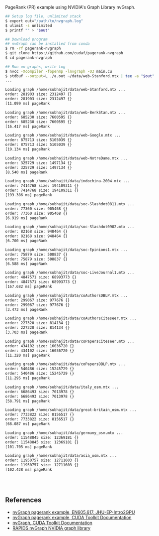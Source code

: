 PageRank (PR) example using NVIDIA's Graph Library nvGraph.

```bash
## Setup log file, unlimited stack
$ export out="/path/to/nvgraph.log"
$ ulimit -s unlimited
$ printf "" > "$out"

## Download program
## nvGraph can be installed from conda
$ rm -rf pagerank-nvgraph
$ git clone https://github.com/cudaf/pagerank-nvgraph
$ cd pagerank-nvgraph

## Run on graphs, write log
$ nvcc -Xcompiler -fopenmp -lnvgraph -O3 main.cu
$ stdbuf --output=L ./a.out ~/data/web-Stanford.mtx | tee -a "$out"
...
```

```bash
Loading graph /home/subhajit/data/web-Stanford.mtx ...
order: 281903 size: 2312497 {}
order: 281903 size: 2312497 {}
[11.099 ms] pageRank

Loading graph /home/subhajit/data/web-BerkStan.mtx ...
order: 685230 size: 7600595 {}
order: 685230 size: 7600595 {}
[16.417 ms] pageRank

Loading graph /home/subhajit/data/web-Google.mtx ...
order: 875713 size: 5105039 {}
order: 875713 size: 5105039 {}
[19.134 ms] pageRank

Loading graph /home/subhajit/data/web-NotreDame.mtx ...
order: 325729 size: 1497134 {}
order: 325729 size: 1497134 {}
[8.540 ms] pageRank

Loading graph /home/subhajit/data/indochina-2004.mtx ...
order: 7414768 size: 194109311 {}
order: 7414768 size: 194109311 {}
[193.386 ms] pageRank

Loading graph /home/subhajit/data/soc-Slashdot0811.mtx ...
order: 77360 size: 905468 {}
order: 77360 size: 905468 {}
[6.919 ms] pageRank

Loading graph /home/subhajit/data/soc-Slashdot0902.mtx ...
order: 82168 size: 948464 {}
order: 82168 size: 948464 {}
[6.700 ms] pageRank

Loading graph /home/subhajit/data/soc-Epinions1.mtx ...
order: 75879 size: 508837 {}
order: 75879 size: 508837 {}
[6.588 ms] pageRank

Loading graph /home/subhajit/data/soc-LiveJournal1.mtx ...
order: 4847571 size: 68993773 {}
order: 4847571 size: 68993773 {}
[167.682 ms] pageRank

Loading graph /home/subhajit/data/coAuthorsDBLP.mtx ...
order: 299067 size: 977676 {}
order: 299067 size: 977676 {}
[3.473 ms] pageRank

Loading graph /home/subhajit/data/coAuthorsCiteseer.mtx ...
order: 227320 size: 814134 {}
order: 227320 size: 814134 {}
[3.703 ms] pageRank

Loading graph /home/subhajit/data/coPapersCiteseer.mtx ...
order: 434102 size: 16036720 {}
order: 434102 size: 16036720 {}
[11.320 ms] pageRank

Loading graph /home/subhajit/data/coPapersDBLP.mtx ...
order: 540486 size: 15245729 {}
order: 540486 size: 15245729 {}
[11.295 ms] pageRank

Loading graph /home/subhajit/data/italy_osm.mtx ...
order: 6686493 size: 7013978 {}
order: 6686493 size: 7013978 {}
[58.791 ms] pageRank

Loading graph /home/subhajit/data/great-britain_osm.mtx ...
order: 7733822 size: 8156517 {}
order: 7733822 size: 8156517 {}
[68.087 ms] pageRank

Loading graph /home/subhajit/data/germany_osm.mtx ...
order: 11548845 size: 12369181 {}
order: 11548845 size: 12369181 {}
[101.705 ms] pageRank

Loading graph /home/subhajit/data/asia_osm.mtx ...
order: 11950757 size: 12711603 {}
order: 11950757 size: 12711603 {}
[102.428 ms] pageRank
```

<br>
<br>


## References

- [nvGraph pagerank example, EN605.617, JHU-EP-Intro2GPU](https://github.com/JHU-EP-Intro2GPU/EN605.617/blob/master/module9/nvgraph_examples/nvgraph_Pagerank.cpp)
- [nvGraph pagerank example, CUDA Toolkit Documentation](https://docs.nvidia.com/cuda/archive/10.0/nvgraph/index.html#nvgraph-pagerank-example)
- [nvGraph, CUDA Toolkit Documentation](https://docs.nvidia.com/cuda/archive/10.0/nvgraph/index.html#introduction)
- [RAPIDS nvGraph NVIDIA graph library](https://github.com/rapidsai/nvgraph)
